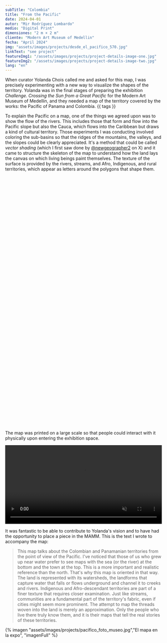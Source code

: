 ```yaml
---
subTitle: "Colombia"
title: "From the Pacific"
date: 2024-04-01
autor: "Mir Rodríguez Lombardo"
medio: "Digital Print"
dimensiones: "2 m × 2 m"
cliente: "Modern Art Museum of Medellin"
fecha: "April 2024"
img: "assets/images/projects/desde_el_pacifico_570.jpg"
linkText: "see project"
featureImg1: "/assets/images/projects/project-details-image-one.jpg"
featureImg2: "/assets/images/projects/project-details-image-two.jpg"
lang: "en"
---
```


  <script src="/assets/js/openseadragon/openseadragon.min.js"></script>

When curator Yolanda Chois called me and asked for this map, I was precisely experimenting with a new way to visualize the shapes of the territory. Yolanda was in the final stages of preparing the exhibition _Challenge. Crossing the Sun from a Great Pacific_ for the Modern Art Museum of Medellin, and they needed a map of the territory covered by the works: the Pacific of Panama and Colombia. {{ tags }}

To explain the Pacific on a map, one of the things we agreed upon was to show the flow of the rivers. This includes those that form and flow into the Pacific slope but also the Cauca, which flows into the Caribbean but draws a kind of cultural territory. Those experiments I was conducting involved coloring the sub-basins so that the ridges of the mountains, the valleys, and the slopes could be clearly appreciated. It's a method that could be called _vector shading_ (which I first saw done by [@newgeographer2](https://x.com/newgeographer2) on X) and it came to structure the skeleton of the map to understand how the land lays the canvas on which living beings paint themselves. The texture of the surface is provided by the rivers, streams, and Afro, Indigenous, and rural territories, which appear as letters around the polygons that shape them.

<div id="pacificoMapaZoom" class="openseadragon" style="width: 800px; height: 800px;"></div>

<script type="text/javascript">
    var viewer = OpenSeadragon({
        id: "pacificoMapaZoom",
        prefixUrl: "/assets/js/openseadragon/images/",
        tileSources: "/mosaicos/pacifico.dzi",
            visibilityRatio: 1.0,

        defaultZoomLevel: 	1,
        minZoomLevel: 0,
        maxZoomLevel:15,
        constrainDuringPan: true,
        showNavigator: true,
    navigatorPosition: "BOTTOM_LEFT",
    });
</script>

The map was printed on a large scale so that people could interact with it physically upon entering the exhibition space.

<video id="mamm" preload="auto" autoplay muted loop width="100%">
<source src="/assets/images/projects/pacifico_mamm.mp4" type="video/mp4">
</video>

It was fantastic to be able to contribute to Yolanda's vision and to have had the opportunity to place a piece in the MAMM. This is the text I wrote to accompany the map:

> This map talks about the Colombian and Panamanian territories from the point of view of the Pacific. I've noticed that those of us who grew up near water prefer to see maps with the sea (or the river) at the bottom and the town at the top. This is a more important and realistic reference than the north. That's why this map is oriented in that way. The land is represented with its watersheds, the landforms that capture water that falls or flows underground and channel it to creeks and rivers. Indigenous and Afro-descendant territories are part of a finer texture that requires closer examination. Just like streams, communities are a fundamental part of the territory's fabric, even if cities might seem more prominent. The attempt to map the threads woven into the land is merely an approximation. Only the people who live there truly know them, and it is their maps that tell the real stories of these territories.

{% imagen "assets/images/projects/pacifico_foto_museo.jpg","El mapa en la expo", "imagenFull" %}
